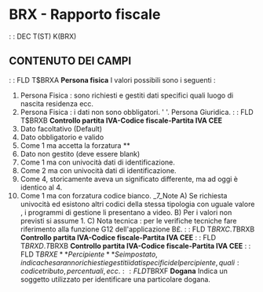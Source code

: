 # BRX - Rapporto fiscale
 :  : DEC T(ST) K(BRX)
## CONTENUTO DEI CAMPI
 :  : FLD T$BRXA **Persona fisica**
I valori possibili sono i seguenti : 
1.   Persona Fisica :  sono richiesti e gestiti dati specifici quali luogo di nascita      residenza ecc.
2.   Persona Fisica :  i dati non sono obbligatori.
' '. Persona Giuridica.
 :  : FLD T$BRXB **Controllo partita IVA-Codice fiscale-Partita IVA CEE**
0.   Dato facoltativo (Default)
1.   Dato obbligatorio e valido
2.   Come 1 ma accetta la forzatura **
3.   Dato non gestito (deve essere blank)
4.   Come 1 ma con univocità dati di identificazione.
5.   Come 2 ma con univocità dati di identificazione.
6.   Come 4, storicamente aveva un significato differente, ma ad oggi è identico al 4.
7.   Come 1 ma con forzatura codice bianco.
_7_Note
A)   Se richiesta univocità ed esistono altri codici della stessa tipologia con uguale valore , i programmi di gestione li presentano a video.
B)   Per i valori non previsti si assume 1.
C)   Nota tecnica :  per le verifiche tecniche fare riferimento alla funzione G12 dell'applicazione B£.
 :  : FLD T$BRXC.T$BRXB **Controllo partita IVA-Codice fiscale-Partita IVA CEE**
 :  : FLD T$BRXD.T$BRXB **Controllo partita IVA-Codice fiscale-Partita IVA CEE**
 :  : FLD T$BRXE **Percipiente**
Se impostato, indica che saranno richiesti e gestiti i dati specifici del percipiente, quali :  codice tributo, percentuali, ecc.
 :  : FLD T$BRXF **Dogana**
Indica un soggetto utilizzato per identificare una particolare dogana.
